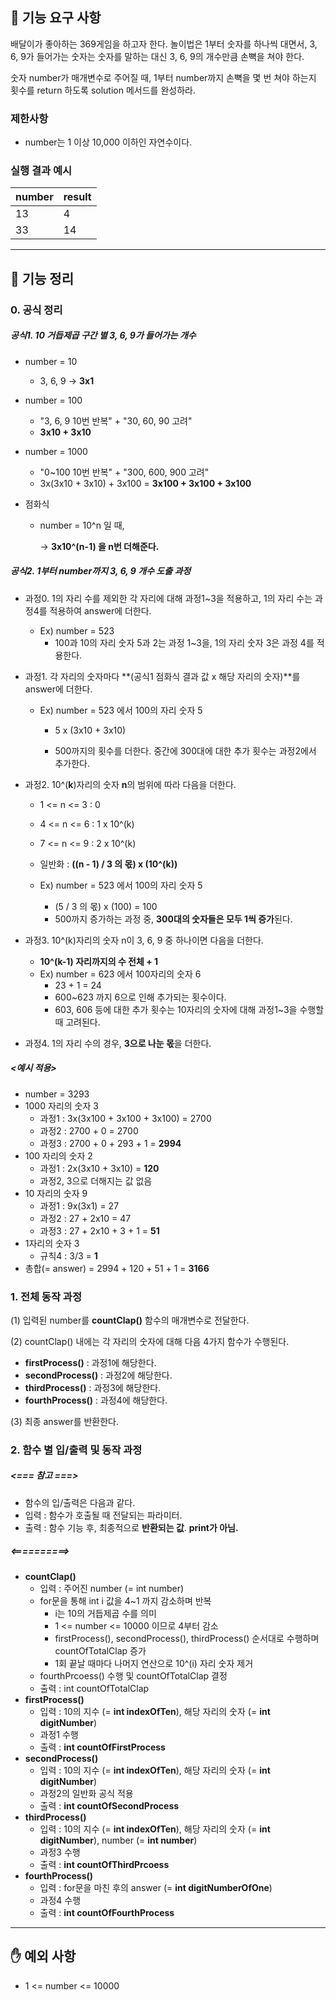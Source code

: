 ## 🚀 기능 요구 사항

배달이가 좋아하는 369게임을 하고자 한다. 놀이법은 1부터 숫자를 하나씩 대면서, 3, 6, 9가 들어가는 숫자는 숫자를 말하는 대신 3, 6, 9의 개수만큼 손뼉을 쳐야 한다.

숫자 number가 매개변수로 주어질 때, 1부터 number까지 손뼉을 몇 번 쳐야 하는지 횟수를 return 하도록 solution 메서드를 완성하라.

### 제한사항

- number는 1 이상 10,000 이하인 자연수이다.

### 실행 결과 예시

| number | result |
| --- | --- |
| 13 | 4 |
| 33 | 14 |



---

## 📄 기능 정리

### 0. 공식 정리

##### 공식1. 10 거듭제곱 구간 별 3, 6, 9가 들어가는 개수

- number = 10

    - 3, 6, 9 -> **3x1**

- number = 100

    - "3, 6, 9 10번 반복" + "30, 60, 90 고려"
    - **3x10 + 3x10**

- number = 1000

    - "0~100 10번 반복" + "300, 600, 900 고려"
    - 3x(3x10 + 3x10) + 3x100 = **3x100 + 3x100 + 3x100**

- 점화식

    - number = 10^n 일 때,

      -> **3x10^(n-1) 을 n번 더해준다.**



##### 공식2. 1부터 number까지 3, 6, 9 개수 도출 과정

- 과정0. 1의 자리 수를 제외한 각 자리에 대해 과정1~3을 적용하고, 1의 자리 수는 과정4를 적용하여 answer에 더한다.
    - Ex) number = 523
        - 100과 10의 자리 숫자 5과 2는 과정 1~3을, 1의 자리 숫자 3은 과정 4를 적용한다.

- 과정1. 각 자리의 숫자마다 **(공식1 점화식 결과 값 x 해당 자리의 숫자)**를 answer에 더한다.
    - Ex) number = 523 에서 100의 자리 숫자 5
        - 5 x (3x10 + 3x10)

        - 500까지의 횟수를 더한다. 중간에 300대에 대한 추가 횟수는 과정2에서 추가한다.

- 과정2. 10^(**k**)자리의 숫자 **n**의 범위에 따라 다음을 더한다.

    - 1 <= n <= 3 : 0

    - 4 <= n <= 6 : 1 x 10^(k)

    - 7 <= n <= 9 : 2 x 10^(k)

    - 일반화 : **((n - 1) / 3 의 몫) x (10^(k))**

    - Ex) number = 523 에서 100의 자리 숫자 5
        - (5 / 3 의 몫) x (100) = 100
        - 500까지 증가하는 과정 중, **300대의 숫자들은 모두 1씩 증가**된다.

- 과정3. 10^(k)자리의 숫자 n이 3, 6, 9 중 하나이면 다음을 더한다.
    - **10^(k-1) 자리까지의 수 전체 + 1**
    - Ex) number = 623 에서 100자리의 숫자 6
        - 23 + 1 = 24
        - 600~623 까지 6으로 인해 추가되는 횟수이다.
        - 603, 606 등에 대한 추가 횟수는 10자리의 숫자에 대해 과정1~3을 수행할 때 고려된다.
- 과정4. 1의 자리 수의 경우, **3으로 나눈 몫**을 더한다.



##### <예시 적용>

- number = 3293
- 1000 자리의 숫자 3
    - 과정1 : 3x(3x100 + 3x100 + 3x100) = 2700
    - 과정2 : 2700 + 0 = 2700
    - 과정3 : 2700 + 0 + 293 + 1 = **2994**
- 100 자리의 숫자 2
    - 과정1 : 2x(3x10 + 3x10) = **120**
    - 과정2, 3으로 더해지는 값 없음
- 10 자리의 숫자 9
    - 과정1 : 9x(3x1) = 27
    - 과정2 : 27 + 2x10 = 47
    - 과정3 : 27 + 2x10 + 3 + 1 = **51**
- 1자리의 숫자 3
    - 규칙4 : 3/3 = **1**
- 총합(= answer) = 2994 + 120 + 51 + 1 = **3166**



### 1. 전체 동작 과정

(1) 입력된 number를 **countClap()** 함수의 매개변수로 전달한다.

(2) countClap() 내에는 각 자리의 숫자에 대해 다음 4가지 함수가 수행된다.

- **firstProcess()** : 과정1에 해당한다.
- **secondProcess()** : 과정2에 해당한다.
- **thirdProcess()** : 과정3에 해당한다.
- **fourthProcess()** : 과정4에 해당한다.

(3) 최종 answer를 반환한다.



### 2. 함수 별 입/출력 및 동작 과정

##### <=== 참고 ===>

- 함수의 입/출력은 다음과 같다.
- 입력 : 함수가 호출될 때 전달되는 파라미터.
- 출력 : 함수 기능 후, 최종적으로 **반환되는 값**. **print가 아님.**

##### <==========>

- **countClap()**
    - 입력 : 주어진 number (= int number)
    - for문을 통해 int i 값을 4~1 까지 감소하며 반복
        - i는 10의 거듭제곱 수를 의미
        - 1 <= number <= 10000 이므로 4부터 감소
        - firstProcess(), secondProcess(), thirdProcess() 순서대로 수행하며 countOfTotalClap 증가
        - 1회 끝날 때마다 나머지 연산으로 10^(i) 자리 숫자 제거
    - fourthPrcoess() 수행 및 countOfTotalClap 결정
    - 출력 : int countOfTotalClap
- **firstProcess()**
    - 입력 : 10의 지수 (= **int indexOfTen**), 해당 자리의 숫자 (= **int digitNumber**)
    - 과정1 수행
    - 출력 : **int countOfFirstProcess**
- **secondProcess()**
    - 입력 : 10의 지수 (= **int indexOfTen**), 해당 자리의 숫자 (= **int digitNumber**)
    - 과정2의 일반화 공식 적용
    - 출력 : **int countOfSecondProcess**
- **thirdProcess()**
    - 입력 : 10의 지수 (= **int indexOfTen**), 해당 자리의 숫자 (= **int digitNumber**), number (= **int number**)
    - 과정3 수행
    - 출력 : **int countOfThirdPrcoess**
- **fourthProcess()**
    - 입력 : for문을 마친 후의 answer (= **int digitNumberOfOne**)
    - 과정4 수행
    - 출력 : **int countOfFourthProcess**





---



## ✋ 예외 사항

- 1 <= number <= 10000


